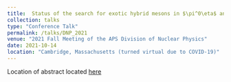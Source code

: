 ```yaml
---
title:  Status of the search for exotic hybrid mesons in $\pi^0\eta$ and $\pi^0\eta'$ systems at GlueX - DNP
collection: talks
type: "Conference Talk"
permalink: /talks/DNP_2021
venue: "2021 Fall Meeting of the APS Division of Nuclear Physics"
date: 2021-10-14
location: "Cambridge, Massachusetts (turned virtual due to COVID-19)"
---
```


Location of abstract located [here](https://meetings.aps.org/Meeting/DNP21/Session/QG.5)
